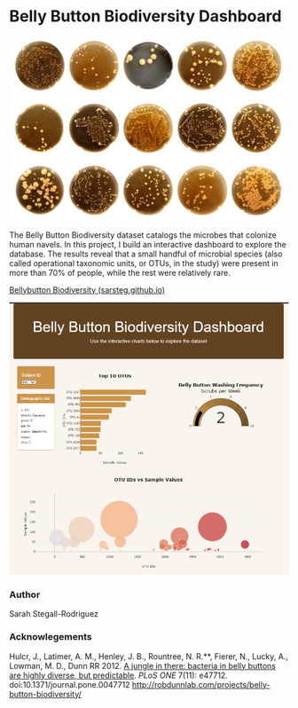 # Belly Button Biodiversity Dashboard

![Cultures](https://github.com/sarsteg/belly-button-biodiversity-javascript-visuals/blob/9f61d472adf244ce0edcfd1c2e606ed36c28d831/images/cultures.png)

The Belly Button Biodiversity dataset catalogs the microbes that colonize human navels. In this project, I build an interactive dashboard to explore the database. The results reveal that a small handful of microbial species (also called operational taxonomic units, or OTUs, in the study) were present in more than 70% of people, while the rest were relatively rare.

[Bellybutton Biodiversity (sarsteg.github.io)](https://sarsteg.github.io/belly-button-biodiversity-javascript-visuals/)

![Dashboard](https://github.com/sarsteg/belly-button-biodiversity-javascript-visuals/blob/62f309738d1badbb2328a004152a8a3596bca6e4/images/dashboard.png)

### Author

Sarah Stegall-Rodriguez

### Acknowlegements

Hulcr, J., Latimer, A. M., Henley, J. B., Rountree, N. R.**, Fierer, N., Lucky, A., Lowman, M. D., Dunn RR 2012. [A jungle in there: bacteria in belly buttons are highly diverse, but predictable](http://www.plosone.org/article/info%3Adoi%2F10.1371%2Fjournal.pone.0047712). *PLoS ONE* 7(11): e47712. doi:10.1371/journal.pone.0047712  http://robdunnlab.com/projects/belly-button-biodiversity/
